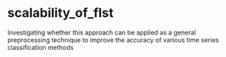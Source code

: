 # scalability_of_flst
Investigating whether this approach can be applied as a general preprocessing technique to improve the accuracy of various time series classification methods
